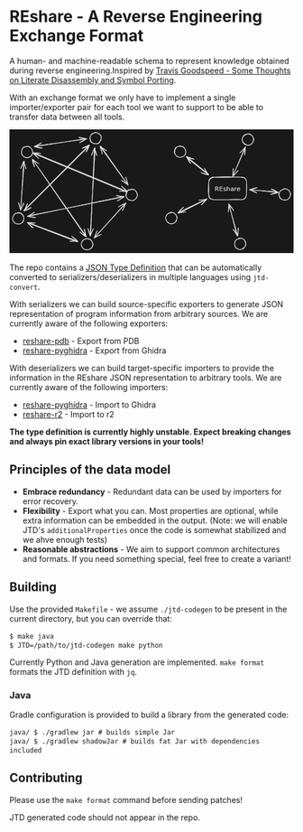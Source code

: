 # REshare - A Reverse Engineering Exchange Format

A human- and machine-readable schema to represent knowledge obtained during reverse engineering.Inspired by [Travis Goodspeed - Some Thoughts on Literate Disassembly and Symbol Porting](https://www.youtube.com/watch?v=HyTkqcfSv4w).

With an exchange format we only have to implement a single importer/exporter pair for each tool we want to support to be able to transfer data between all tools. 

![Implementing import/export for each tool-pair has quadratic complexity. Implementing a REshare for each tool is linear.](./img/penta.png)

The repo contains a [JSON Type Definition](https://jsontypedef.com/) that can be automatically converted to serializers/deserializers in multiple languages using `jtd-convert`. 

With serializers we can build source-specific exporters to generate JSON representation of program information from arbitrary sources. We are currently aware of the following exporters:

* [reshare-pdb](https://github.com/v-p-b/reshare-pdb) - Export from PDB
* [reshare-pyghidra](https://github.com/v-p-b/reshare-pyghidra) - Export from Ghidra

With deserializers we can build target-specific importers to provide the information in the REshare JSON representation to arbitrary tools. We are currently aware of the following importers:

* [reshare-pyghidra](https://github.com/v-p-b/reshare-pyghidra) - Import to Ghidra
* [reshare-r2](https://github.com/v-p-b/reshare-r2) - Import to r2

**The type definition is currently highly unstable. Expect breaking changes and always pin exact library versions in your tools!**

## Principles of the data model

* **Embrace redundancy** - Redundant data can be used by importers for error recovery.
* **Flexibility** - Export what you can. Most properties are optional, while extra information can be embedded in the output. (Note: we will enable JTD's `additionalProperties` once the code is somewhat stabilized and we ahve enough tests)
* **Reasonable abstractions** - We aim to support common architectures and formats. If you need something special, feel free to create a variant!

## Building

Use the provided `Makefile` - we assume `./jtd-codegen` to be present in the current directory, but you can override that:

```
$ make java
$ JTD=/path/to/jtd-codegen make python
```

Currently Python and Java generation are implemented. `make format` formats the JTD definition with `jq`.

### Java

Gradle configuration is provided to build a library from the generated code:

```
java/ $ ./gradlew jar # builds simple Jar 
java/ $ ./gradlew shadowJar # builds fat Jar with dependencies included
```

## Contributing

Please use the `make format` command before sending patches!

JTD generated code should not appear in the repo. 

